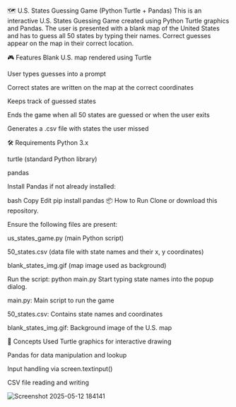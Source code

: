 🗺️ U.S. States Guessing Game (Python Turtle + Pandas)
This is an interactive U.S. States Guessing Game created using Python Turtle graphics and Pandas. The user is presented with a blank map of the United States and has to guess all 50 states by typing their names. Correct guesses appear on the map in their correct location.

🎮 Features
Blank U.S. map rendered using Turtle

User types guesses into a prompt

Correct states are written on the map at the correct coordinates

Keeps track of guessed states

Ends the game when all 50 states are guessed or when the user exits

Generates a .csv file with states the user missed

🛠️ Requirements
Python 3.x

turtle (standard Python library)

pandas

Install Pandas if not already installed:

bash
Copy
Edit
pip install pandas
📦 How to Run
Clone or download this repository.

Ensure the following files are present:

us_states_game.py (main Python script)

50_states.csv (data file with state names and their x, y coordinates)

blank_states_img.gif (map image used as background)

Run the script:
python main.py
Start typing state names into the popup dialog.


main.py: Main script to run the game

50_states.csv: Contains state names and coordinates

blank_states_img.gif: Background image of the U.S. map


🧠 Concepts Used
Turtle graphics for interactive drawing

Pandas for data manipulation and lookup

Input handling via screen.textinput()

CSV file reading and writing

![Screenshot 2025-05-12 184141](https://github.com/user-attachments/assets/7d5ae04a-2f01-4405-9659-60bab74d0dea)
